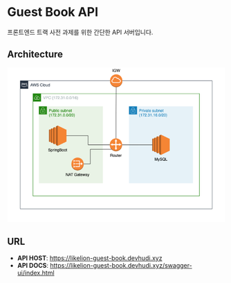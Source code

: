 # Guest Book API

프론트엔드 트랙 사전 과제를 위한 간단한 API 서버입니다.

## Architecture

![](./aws-architecture.png)

## URL

- **API HOST**: https://likelion-guest-book.devhudi.xyz
- **API DOCS**: https://likelion-guest-book.devhudi.xyz/swagger-ui/index.html
